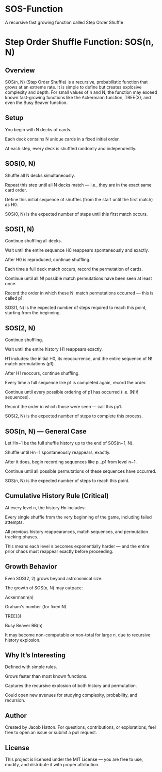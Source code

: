 # SOS-Function
A recursive fast growing function called Step Order Shuffle 
# Step Order Shuffle Function: SOS(n, N)

## Overview

SOS(n, N) (Step Order Shuffle) is a recursive, probabilistic function that grows at an extreme rate. It is simple to define but creates explosive complexity and depth. For small values of n and N, the function may exceed known fast-growing functions like the Ackermann function, TREE(3), and even the Busy Beaver function.

## Setup

You begin with N decks of cards.

Each deck contains N unique cards in a fixed initial order.

At each step, every deck is shuffled randomly and independently.

## SOS(0, N)

Shuffle all N decks simultaneously.

Repeat this step until all N decks match — i.e., they are in the exact same card order.

Define this initial sequence of shuffles (from the start until the first match) as H0.

SOS(0, N) is the expected number of steps until this first match occurs.

## SOS(1, N)

Continue shuffling all decks.

Wait until the entire sequence H0 reappears spontaneously and exactly.

After H0 is reproduced, continue shuffling.

Each time a full deck match occurs, record the permutation of cards.

Continue until all N! possible match permutations have been seen at least once.

Record the order in which these N! match permutations occurred — this is called p1.

SOS(1, N) is the expected number of steps required to reach this point, starting from the beginning.

## SOS(2, N)

Continue shuffling.

Wait until the entire history H1 reappears exactly.

H1 includes: the initial H0, its reoccurrence, and the entire sequence of N! match permutations (p1).

After H1 reoccurs, continue shuffling.

Every time a full sequence like p1 is completed again, record the order.

Continue until every possible ordering of p1 has occurred (i.e. (N!)! sequences).

Record the order in which those were seen — call this pp1.

SOS(2, N) is the expected number of steps to complete this process.

## SOS(n, N) — General Case

Let Hn−1 be the full shuffle history up to the end of SOS(n−1, N).

Shuffle until Hn−1 spontaneously reappears, exactly.

After it does, begin recording sequences like p...p1 from level n−1.

Continue until all possible permutations of these sequences have occurred.

SOS(n, N) is the expected number of steps to reach this point.

## Cumulative History Rule (Critical)

At every level n, the history Hn includes:

Every single shuffle from the very beginning of the game, including failed attempts.

All previous history reappearances, match sequences, and permutation tracking phases.

This means each level n becomes exponentially harder — and the entire prior chaos must reappear exactly before proceeding.

## Growth Behavior

Even SOS(2, 2) grows beyond astronomical size.

The growth of SOS(n, N) may outpace:

Ackermann(n)

Graham's number (for fixed N)

TREE(3)

Busy Beaver BB(n)

It may become non-computable or non-total for large n, due to recursive history explosion.

## Why It’s Interesting

Defined with simple rules.

Grows faster than most known functions.

Captures the recursive explosion of both history and permutation.

Could open new avenues for studying complexity, probability, and recursion.

## Author

Created by Jacob Hatton. For questions, contributions, or explorations, feel free to open an issue or submit a pull request.

## License

This project is licensed under the MIT License — you are free to use, modify, and distribute it with proper attribution.

